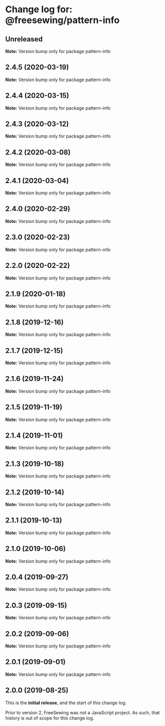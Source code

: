 # Change log for: @freesewing/pattern-info


## Unreleased

**Note:** Version bump only for package pattern-info


## 2.4.5 (2020-03-19)

**Note:** Version bump only for package pattern-info


## 2.4.4 (2020-03-15)

**Note:** Version bump only for package pattern-info


## 2.4.3 (2020-03-12)

**Note:** Version bump only for package pattern-info


## 2.4.2 (2020-03-08)

**Note:** Version bump only for package pattern-info


## 2.4.1 (2020-03-04)

**Note:** Version bump only for package pattern-info


## 2.4.0 (2020-02-29)

**Note:** Version bump only for package pattern-info


## 2.3.0 (2020-02-23)

**Note:** Version bump only for package pattern-info


## 2.2.0 (2020-02-22)

**Note:** Version bump only for package pattern-info


## 2.1.9 (2020-01-18)

**Note:** Version bump only for package pattern-info


## 2.1.8 (2019-12-16)

**Note:** Version bump only for package pattern-info


## 2.1.7 (2019-12-15)

**Note:** Version bump only for package pattern-info


## 2.1.6 (2019-11-24)

**Note:** Version bump only for package pattern-info


## 2.1.5 (2019-11-19)

**Note:** Version bump only for package pattern-info


## 2.1.4 (2019-11-01)

**Note:** Version bump only for package pattern-info


## 2.1.3 (2019-10-18)

**Note:** Version bump only for package pattern-info


## 2.1.2 (2019-10-14)

**Note:** Version bump only for package pattern-info


## 2.1.1 (2019-10-13)

**Note:** Version bump only for package pattern-info


## 2.1.0 (2019-10-06)

**Note:** Version bump only for package pattern-info


## 2.0.4 (2019-09-27)

**Note:** Version bump only for package pattern-info


## 2.0.3 (2019-09-15)

**Note:** Version bump only for package pattern-info


## 2.0.2 (2019-09-06)

**Note:** Version bump only for package pattern-info


## 2.0.1 (2019-09-01)

**Note:** Version bump only for package pattern-info




## 2.0.0 (2019-08-25)

This is the **initial release**, and the start of this change log.

Prior to version 2, FreeSewing was not a JavaScript project.
As such, that history is out of scope for this change log.
